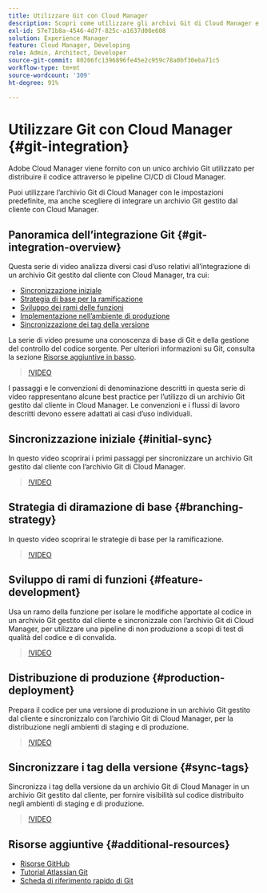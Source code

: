 ```yaml
---
title: Utilizzare Git con Cloud Manager
description: Scopri come utilizzare gli archivi Git di Cloud Manager e come integrare un archivio Git personalizzato e gestito dal cliente on-premise con Cloud Manager.
exl-id: 57e71b8a-4546-4d7f-825c-a1637d08e608
solution: Experience Manager
feature: Cloud Manager, Developing
role: Admin, Architect, Developer
source-git-commit: 80206fc1396896fe45e2c959c78a0bf30eba71c5
workflow-type: tm+mt
source-wordcount: '309'
ht-degree: 91%

---
```


# Utilizzare Git con Cloud Manager {#git-integration}

Adobe Cloud Manager viene fornito con un unico archivio Git utilizzato per distribuire il codice attraverso le pipeline CI/CD di Cloud Manager.

Puoi utilizzare l’archivio Git di Cloud Manager con le impostazioni predefinite, ma anche scegliere di integrare un archivio Git gestito dal cliente con Cloud Manager.

## Panoramica dell’integrazione Git {#git-integration-overview}

Questa serie di video analizza diversi casi d’uso relativi all’integrazione di un archivio Git gestito dal cliente con Cloud Manager, tra cui:

* [Sincronizzazione iniziale](#initial-sync)
* [Strategia di base per la ramificazione](#branching-strategy)
* [Sviluppo dei rami delle funzioni](#feature-development)
* [Implementazione nell’ambiente di produzione](#production-deployment)
* [Sincronizzazione dei tag della versione](#sync-tags)

La serie di video presume una conoscenza di base di Git e della gestione del controllo del codice sorgente. Per ulteriori informazioni su Git, consulta la sezione [Risorse aggiuntive in basso](#additional-resources).

>[!VIDEO](https://video.tv.adobe.com/v/28710/)

I passaggi e le convenzioni di denominazione descritti in questa serie di video rappresentano alcune best practice per l’utilizzo di un archivio Git gestito dal cliente in Cloud Manager. Le convenzioni e i flussi di lavoro descritti devono essere adattati ai casi d’uso individuali.

## Sincronizzazione iniziale {#initial-sync}

In questo video scoprirai i primi passaggi per sincronizzare un archivio Git gestito dal cliente con l’archivio Git di Cloud Manager.

>[!VIDEO](https://video.tv.adobe.com/v/28711/?quality=12)

## Strategia di diramazione di base {#branching-strategy}

In questo video scoprirai le strategie di base per la ramificazione.

>[!VIDEO](https://video.tv.adobe.com/v/28712/?quality=12)

## Sviluppo di rami di funzioni {#feature-development}

Usa un ramo della funzione per isolare le modifiche apportate al codice in un archivio Git gestito dal cliente e sincronizzale con l’archivio Git di Cloud Manager, per utilizzare una pipeline di non produzione a scopi di test di qualità del codice e di convalida.

>[!VIDEO](https://video.tv.adobe.com/v/28723/?quality=12)

## Distribuzione di produzione {#production-deployment}

Prepara il codice per una versione di produzione in un archivio Git gestito dal cliente e sincronizzalo con l’archivio Git di Cloud Manager, per la distribuzione negli ambienti di staging e di produzione.

>[!VIDEO](https://video.tv.adobe.com/v/28724/?quality=12)

## Sincronizzare i tag della versione {#sync-tags}

Sincronizza i tag della versione da un archivio Git di Cloud Manager in un archivio Git gestito dal cliente, per fornire visibilità sul codice distribuito negli ambienti di staging e di produzione.

>[!VIDEO](https://video.tv.adobe.com/v/28725/?quality=12)

## Risorse aggiuntive {#additional-resources}

* [Risorse GitHub](https://docs.github.com/en/get-started/getting-started-with-git/set-up-git)
* [Tutorial Atlassian Git](https://www.atlassian.com/git/tutorials/what-is-version-control)
* [Scheda di riferimento rapido di Git](https://education.github.com/git-cheat-sheet-education.pdf)
